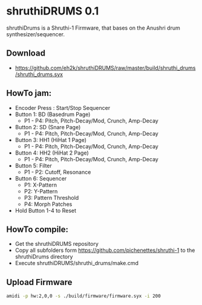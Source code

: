 # shruthiDRUMS 0.1

shruthiDrums is a Shruthi-1 Firmware, that bases on the Anushri drum synthesizer/sequencer.

## Download
 * https://github.com/eh2k/shruthiDRUMS/raw/master/build/shruthi_drums/shruthi_drums.syx

## HowTo jam:

 * Encoder Press : Start/Stop Sequencer
 * Button 1: BD (Basedrum Page)
   * P1 - P4: Pitch, Pitch-Decay/Mod, Crunch, Amp-Decay
 * Button 2: SD (Snare Page)
   * P1 - P4: Pitch, Pitch-Decay/Mod, Crunch, Amp-Decay
 * Button 3: HH1 (HiHat 1 Page)
   * P1 - P4: Pitch, Pitch-Decay/Mod, Crunch, Amp-Decay
 * Button 4: HH2 (HiHat 2 Page)
   * P1 - P4: Pitch, Pitch-Decay/Mod, Crunch, Amp-Decay
 * Button 5: Filter
   * P1 - P2: Cutoff, Resonance
 * Button 6: Sequencer
   * P1: X-Pattern
   * P2: Y-Pattern
   * P3: Pattern Threshold
   * P4: Morph Patches
 * Hold Button 1-4 to Reset

## HowTo compile:

* Get the shruthiDRUMS repository
* Copy all subfolders form https://github.com/pichenettes/shruthi-1 to the shruthiDrums directory
* Execute shruthiDRUMS/shruthi_drums/make.cmd


## Upload Firmware
```sh
amidi -p hw:2,0,0 -s ./build/firmware/firmware.syx -i 200
```